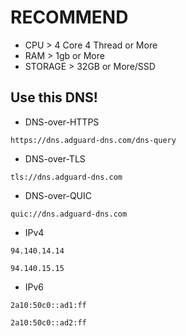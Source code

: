 # RECOMMEND 
* CPU > 4 Core 4 Thread or More
* RAM > 1gb or More
* STORAGE > 32GB or More/SSD

## Use this DNS!

* DNS-over-HTTPS
```
https://dns.adguard-dns.com/dns-query
```
* DNS-over-TLS
```
tls://dns.adguard-dns.com
```
* DNS-over-QUIC
```
quic://dns.adguard-dns.com
```

* IPv4
```
94.140.14.14
```
```
94.140.15.15
```

* IPv6
```
2a10:50c0::ad1:ff
```
```
2a10:50c0::ad2:ff
```

